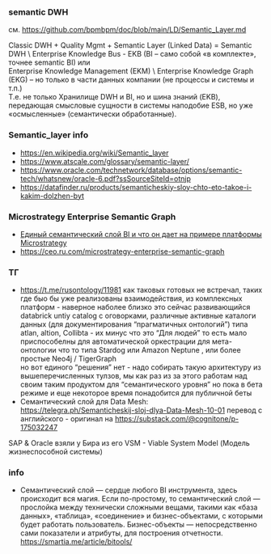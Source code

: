 ### semantic DWH
см. https://github.com/bpmbpm/doc/blob/main/LD/Semantic_Layer.md

Classic DWH + Quality Mgmt + Semantic Layer (Linked Data) = Semantic DWH \ Enterprise Knowledge Bus - EKB (BI – само собой «в комплекте», точнее semantic BI) или  
Enterprise Knowledge Management (EKM) \ Enterprise Knowledge Graph (EKG) – но только в части данных компании (не процессы и системы и т.п.)  
Т.е. не только Хранилище DWH и BI, но и шина знаний (EKB), передающая смысловые сущности в системы наподобие ESB, но уже «осмысленные» (семантически обработанные).    

### Semantic_layer info 
- https://en.wikipedia.org/wiki/Semantic_layer
- https://www.atscale.com/glossary/semantic-layer/
- https://www.oracle.com/technetwork/database/options/semantic-tech/whatsnew/oracle-6.pdf?ssSourceSiteId=otnjp
- https://datafinder.ru/products/semanticheskiy-sloy-chto-eto-takoe-i-kakim-dolzhen-byt
### Microstrategy Enterprise Semantic Graph
- [Единый семантический слой BI и что он дает на примере платформы Microstrategy](https://habr.com/ru/articles/650453/#comment_24110373) 
- https://ceo.ru.com/microstrategy-enterprise-semantic-graph

### ТГ
- https://t.me/rusontology/11981 как таковых готовых не встречал, таких где быо бы уже реализованы взаимодействия, из комплексных платформ - наверное наболее близко это сейчас развивающийся databrick untiy catalog с оговорками, различные активные каталоги данных (для документирования “прагматичных онтологий”) типа atlan, altion, Сollibta - их минус что это “Для людей” то есть мало приспособелны для автоматической оркестрации для мета-онтологии что то типа Stardog или Amazon Neptune , или более простые Neo4j / TigerGraph  
но вот единого “решения” нет - надо собирать такую архитектуру из вышеперечисленных тулзов, мы как раз из за этого работам над своим таким продуктом для “семантического уровня” но пока в бета режиме и еще некоторое время понадобится для публичной беты
- Семантический слой для Data Mesh: https://telegra.ph/Semanticheskij-sloj-dlya-Data-Mesh-10-01 перевод с английского - оригинал на https://substack.com/@cognitone/p-175032247

SAP & Oracle взяли у Бира из его VSM - Viable System Model (Модель жизнеспособной системы)

### info  
- Семантический слой — сердце любого BI инструмента, здесь происходит вся магия. Если по-простому, то семантический слой — прослойка между технически сложными вещами, такими как «база данных», «таблица», «соединение» и бизнес-объектами, с которыми будет работать пользователь.
Бизнес-объекты — непосредственно сами показатели и атрибуты, для построения отчетности. https://smartia.me/article/bitools/
